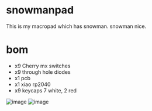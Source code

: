 # snowmanpad
This is my macropad which has snowman. snowman nice.

# bom
- x9 Cherry mx switches
- x9 through hole diodes
- x1 pcb
- x1 xiao rp2040
- x9 keycaps 7 white, 2 red

![image](https://github.com/user-attachments/assets/3d346ff4-e9ca-4ecc-93f3-d011d3959bcf)
![image](https://github.com/user-attachments/assets/7007aca6-ef59-4522-896a-2d1d13fb59de)
